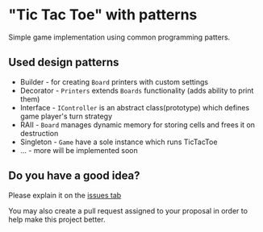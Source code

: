 # "Tic Tac Toe" with patterns

Simple game implementation using common programming patters.

## Used design patterns

* Builder - for creating `Board` printers with custom settings
* Decorator - `Printers` extends `Boards` functionality (adds ability to print them)
* Interface - `IController` is an abstract class(prototype) which defines game player's turn strategy
* RAII - `Board` manages dynamic memory for storing cells and frees it on destruction
* Singleton - `Game` have a sole instance which runs TicTacToe
* ... - more will be implemented soon

## Do you have a good idea?

Please explain it on the [issues tab](//github.com/mikhail158/tictactoe-with-patterns/issues)

You may also create a pull request assigned to your proposal in order to help make this project better.
